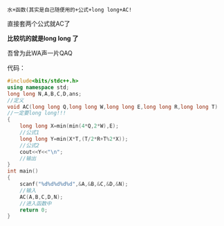 	水+函数(其实是自己随便用的+公式+long long+AC!
    
直接套两个公式就AC了
    
**比较坑的就是long long 了**

吾曾为此WA声一片QAQ

代码：

```cpp
#include<bits/stdc++.h>
using namespace std;
long long N,A,B,C,D,ans;
//定义
void AC(long long Q,long long W,long long E,long long R,long long T)
//一定要long long!!!
{
	long long X=min(min(4*Q,2*W),E);
   	//公式1
	long long Y=min(X*T,(T/2*R+T%2*X));
   	//公式2
	cout<<Y<<"\n";
   	//输出
} 
int main()
{
    scanf("%d%d%d%d%d",&A,&B,&C,&D,&N);
    //输入
    AC(A,B,C,D,N);
    //进入函数中
    return 0;
}
```
